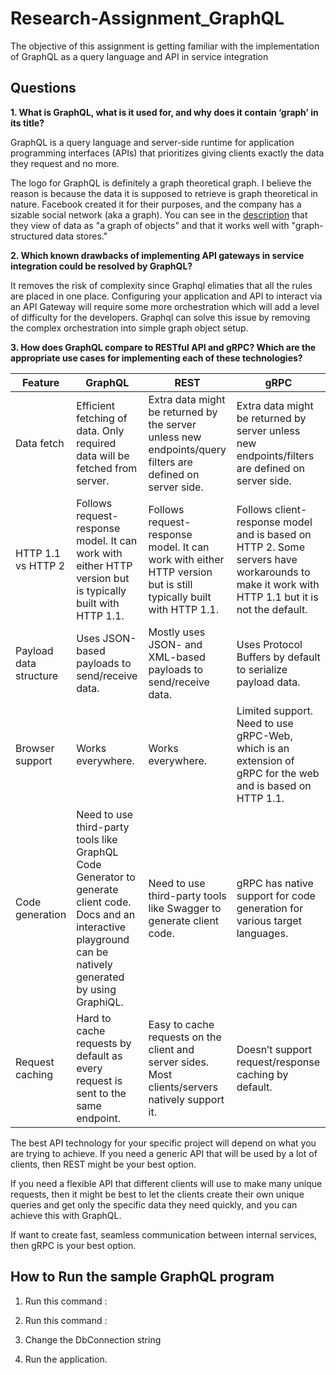 # Research-Assignment_GraphQL
The objective of this assignment is getting familiar with the implementation of GraphQL as a query language and API in service integration

## Questions

**1. What is GraphQL, what is it used for, and why does it contain ‘graph’ in its title?**

GraphQL is a query language and server-side runtime for application programming interfaces (APIs) that prioritizes giving clients exactly the data they request and no more. 

The logo for GraphQL is definitely a graph theoretical graph. I believe the reason is because the data it is supposed to retrieve is graph theoretical in nature. Facebook created it for their purposes, and the company has a sizable social network (aka a graph). You can see in the [description](https://engineering.fb.com/2015/09/14/core-data/graphql-a-data-query-language/) that they view of data as "a graph of objects" and that it works well with "graph-structured data stores." 


**2. Which known drawbacks of implementing API gateways in service integration could be resolved by GraphQL?**

It removes the risk of complexity since Graphql elimaties that all the rules are placed in one place. Configuring your application and API to interact via an API Gateway will require some more orchestration which will add a level of difficulty for the developers. Graphql can solve this issue by removing the complex orchestration into simple graph object setup.


**3. How does GraphQL compare to RESTful API and gRPC? Which are the appropriate use cases for implementing each of these technologies?**

| Feature                | GraphQL                                                                                                                                                            | REST                                                                                                             | gRPC                                                                                                                                         |
|------------------------|--------------------------------------------------------------------------------------------------------------------------------------------------------------------|------------------------------------------------------------------------------------------------------------------|----------------------------------------------------------------------------------------------------------------------------------------------|
| Data fetch             | Efficient fetching of data. Only required data will be fetched from server.                                                                                        | Extra data might be returned by the server unless new endpoints/query filters are defined on server side.        | Extra data might be returned by server unless new endpoints/filters are defined on server side.                                              |
| HTTP 1.1 vs HTTP 2     | Follows request-response model. It can work with either HTTP version but is typically built with HTTP 1.1.                                                         | Follows request-response model. It can work with either HTTP version but is still typically built with HTTP 1.1. | Follows client-response model and is based on HTTP 2. Some servers have workarounds to make it work with HTTP 1.1 but it is not the default. |
| Payload data structure | Uses JSON-based payloads to send/receive data.                                                                                                                     | Mostly uses JSON- and XML-based payloads to send/receive data.                                                   | Uses Protocol Buffers by default to serialize payload data.                                                                                  |
| Browser support        | Works everywhere.                                                                                                                                                  | Works everywhere.                                                                                                | Limited support. Need to use gRPC-Web, which is an extension of gRPC for the web and is based on HTTP 1.1.                                   |
| Code generation        | Need to use third-party tools like GraphQL Code Generator to generate client code. Docs and an interactive playground can be natively generated by using GraphiQL. | Need to use third-party tools like Swagger to generate client code.                                              | gRPC has native support for code generation for various target languages.                                                                    |
| Request caching        | Hard to cache requests by default as every request is sent to the same endpoint.                                                                                   | Easy to cache requests on the client and server sides. Most clients/servers natively support it.                 | Doesn’t support request/response caching by default.                                                                                         |

The best API technology for your specific project will depend on what you are trying to achieve. If you need a generic API that will be used by a lot of clients, then REST might be your best option.

If you need a flexible API that different clients will use to make many unique requests, then it might be best to let the clients create their own unique queries and get only the specific data they need quickly, and you can achieve this with GraphQL.

If want to create fast, seamless communication between internal services, then gRPC is your best option.

## How to Run the sample GraphQL program

1. Run this command : 

2. Run this command : 

3. Change the DbConnection string

4. Run the application.
